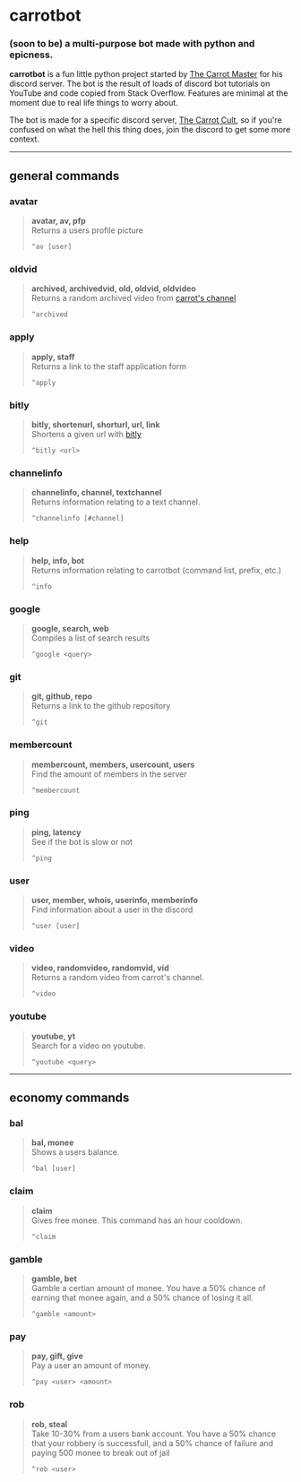 # carrotbot
### (soon to be) a multi-purpose bot made with python and epicness.

**carrotbot** is a fun little python project started by [The Carrot Master](https://www.youtube.com/c/TheCarrotMaster) for his discord server. The bot is the result of loads of discord bot tutorials on YouTube and code copied from Stack Overflow. Features are minimal at the moment due to real life things to worry about.  

The bot is made for a specific discord server, [The Carrot Cult](https://discord.gg/KCq8X3YdaM), so if you're confused on what the hell this thing does, join the discord to get some more context.  
  
---
  
## general commands

###  avatar  
> **avatar, av, pfp**  
> Returns a users profile picture  
> ```
> ^av [user]
> ```
  
  
### oldvid
> **archived, archivedvid, old, oldvid, oldvideo**  
> Returns a random archived video from [carrot's channel](https://www.youtube.com/playlist?list=PL63r8BohdvZD4qNe79FjZrV_Worlpzc5m)
> ```
> ^archived
> ```
  
  
### apply
> **apply, staff**  
> Returns a link to the staff application form
> ```
> ^apply
> ```
  
  
### bitly
> **bitly, shortenurl, shorturl, url, link**  
> Shortens a given url with [bitly](https://bitly.com/)
> ```
> ^bitly <url>
> ```
  
  
### channelinfo
> **channelinfo, channel, textchannel**  
> Returns information relating to a text channel.
> ```
> ^channelinfo [#channel]
> ```
  
  
### help
> **help, info, bot**  
> Returns information relating to carrotbot (command list, prefix, etc.)
> ```
> ^info
> ```
  
  
### google
> **google, search, web**  
> Compiles a list of search results
> ```
> ^google <query>
> ```
  
  
### git
> **git, github, repo**  
> Returns a link to the github repository
> ```
> ^git
> ```
  
  
### membercount
> **membercount, members, usercount, users**  
> Find the amount of members in the server
> ```
> ^membercount
> ```
  
  
### ping
> **ping, latency**  
> See if the bot is slow or not
> ```
> ^ping
> ```
  
  
### user
> **user, member, whois, userinfo, memberinfo**  
> Find information about a user in the discord
> ```
> ^user [user]
> ```
  
  
### video
> **video, randomvideo, randomvid, vid**  
> Returns a random video from carrot's channel.  
> ```
> ^video
> ```
  
  
### youtube
> **youtube, yt**  
> Search for a video on youtube.  
> ```
> ^youtube <query>
> ```
  
---  
  
## economy commands
  
### bal  
> **bal, monee**  
> Shows a users balance.
> ```  
> ^bal [user]  
> ```  

### claim
> **claim**  
> Gives free monee. This command has an hour cooldown.  
> ```  
> ^claim  
> ```  
 
### gamble  
> **gamble, bet**  
> Gamble a certian amount of monee. You have a 50% chance of earning that monee again, and a 50% chance of losing it all.  
> ```  
> ^gamble <amount>  
> ```  

### pay  
> **pay, gift, give**  
> Pay a user an amount of money.  
> ```  
> ^pay <user> <amount>  
> ```  

### rob  
> **rob, steal**  
> Take 10-30% from a users bank account. You have a 50% chance that your robbery is successfull, and a 50% chance of failure and paying 500 monee to break out of jail  
> ```  
> ^rob <user>  
> ```  
